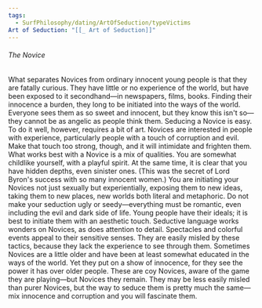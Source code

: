 ```yaml
---
tags:
  - SurfPhilosophy/dating/ArtOfSeduction/typeVictims
Art of Seduction: "[[_ Art of Seduction]]"
---
```



###### The Novice
What separates Novices from ordinary innocent young people is that they are fatally curious. They have little or no experience of the world, but have been exposed to it secondhand—in newspapers, films, books. Finding their innocence a burden, they long to be initiated into the ways of the world. Everyone sees them as so sweet and innocent, but they know this isn't so—they cannot be as angelic as people think them. Seducing a Novice is easy. To do it well, however, requires a bit of art. Novices are interested in people with experience, particularly people with a touch of corruption and evil. Make that touch too strong, though, and it will intimidate and frighten them. What works best with a Novice is a mix of qualities. You are somewhat childlike yourself, with a playful spirit. At the same time, it is clear that you have hidden depths, even sinister ones. (This was the secret of Lord Byron's success with so many innocent women.) You are initiating your Novices not just sexually but experientially, exposing them to new ideas, taking them to new places, new worlds both literal and metaphoric. Do not make your seduction ugly or seedy—everything must be romantic, even including the evil and dark side of life. Young people have their ideals; it is best to initiate them with an aesthetic touch. Seductive language works wonders on Novices, as does attention to detail. Spectacles and colorful events appeal to their sensitive senses. They are easily misled by these tactics, because they lack the experience to see through them. Sometimes Novices are a little older and have been at least somewhat educated in the ways of the world. Yet they put on a show of innocence, for they see the power it has over older people. These are coy Novices, aware of the game they are playing—but Novices they remain. They may be less easily misled than purer Novices, but the way to seduce them is pretty much the same—mix innocence and corruption and you will fascinate them.